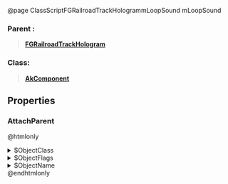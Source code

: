 @page ClassScriptFGRailroadTrackHologrammLoopSound mLoopSound
### Parent :
<b><a href="_class_script_f_g_railroad_track_hologram.html"><blockquote>FGRailroadTrackHologram</blockquote></a></b>
### Class:
<b><a href="_class_script_ak_component.html"><blockquote>AkComponent</blockquote></a></b>
## Properties
### AttachParent
@htmlonly
<details>
 <summary>$ObjectClass</summary>
<b><a href="_class_script_scene_component.html"><blockquote>SceneComponent</blockquote></a></b>
</details>
<details>
 <summary>$ObjectFlags</summary>
<blockquote>262177</blockquote>
</details>
<details>
 <summary>$ObjectName</summary>
<blockquote>RootComponent</blockquote>
</details>
@endhtmlonly

